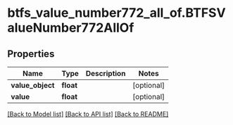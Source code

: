 # btfs_value_number772_all_of.BTFSValueNumber772AllOf

## Properties
Name | Type | Description | Notes
------------ | ------------- | ------------- | -------------
**value_object** | **float** |  | [optional] 
**value** | **float** |  | [optional] 

[[Back to Model list]](../README.md#documentation-for-models) [[Back to API list]](../README.md#documentation-for-api-endpoints) [[Back to README]](../README.md)


